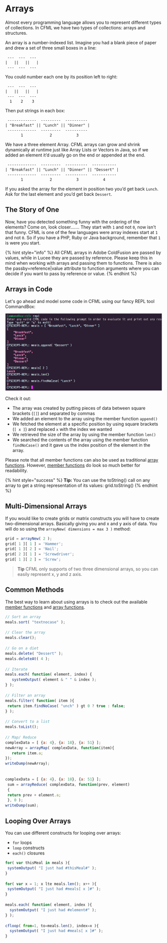 # Arrays

Almost every programming language allows you to represent different types of collections. In CFML we have two types of collections: arrays and structures.

An array is a number-indexed list. Imagine you had a blank piece of paper and drew a set of three small boxes in a line:

```text
 ---  ---  ---
|   ||   ||   |
 ---  ---  ---
```

You could number each one by its position left to right:

```text
 ---  ---  ---
|   ||   ||   |
 ---  ---  ---
  1    2    3
```

Then put strings in each box:

```text
 -------------  ---------  ----------
| "Breakfast" || "Lunch" || "Dinner" |
 -------------  ---------  ----------
       1            2           3
```

We have a three element Array. CFML arrays can grow and shrink dynamically at runtime just like Array Lists or Vectors in Java, so if we added an element it’d usually go on the end or appended at the end.

```text
 -------------  ---------  ----------  -----------
| "Breakfast" || "Lunch" || "Dinner" || "Dessert" |
 -------------  ---------  ----------  -----------
       1            2           3           4
```

If you asked the array for the element in position two you’d get back `Lunch`. Ask for the last element and you’d get back `Dessert`.

## The Story of One

Now, have you detected something funny with the ordering of the elements? Come on, look closer....... They start with `1` and not `0`, now isn't that funny. CFML is one of the few languages were array indexes start at `1` and not `0`. So if you have a PHP, Ruby or Java background, remember that `1` is were you start.

{% hint style="info" %}
All CFML arrays in Adobe ColdFusion are passed by values, while in Lucee they are passed by reference. Please keep this in mind when working with arrays and passing them to functions. There is also the passby=reference\|value attribute to function arguments where you can decide if you want to pass by reference or value.
{% endhint %}

## Arrays in Code

Let's go ahead and model some code in CFML using our fancy REPL tool CommandBox:

![](../.gitbook/assets/arrays_in_code.png)

Check it out:

* The array was created by putting pieces of data between square brackets \(`[]`\) and separated by commas
* We added an element to the array using the member function `append()`
* We fetched the element at a specific position by using square brackets \(`[ x ]`\) and replaced `x` with the index we wanted
* We retrieved the size of the array by using the member function `len()`
* We searched the contents of the array using the member function `findNoCase()` and it gave us the index position of the element in the array.

Please note that all member functions can also be used as traditional [array functions](https://cfdocs.org/array-functions). However, [member functions](https://cfdocs.org/member) do look so much better for readability.

{% hint style="success" %}
**Tip:** You can use the toString\(\) call on any array to get a string representation of its values: grid.toString\(\)
{% endhint %}

## Multi-Dimensional Arrays

If you would like to create grids or matrix constructs you will have to create two-dimensional arrays. Basically giving you and x and y axis of data. You will do so using the `arrayNew( dimensions = max 3 )` method:

```javascript
grid = arrayNew( 2 );
grid[ 1 ][ 1 ] = 'Hammer';
grid[ 1 ][ 2 ] = 'Nail';
grid[ 2 ][ 1 ] = 'Screwdriver';
grid[ 1 ][ 2 ] = 'Screw';
```

> **Tip** CFML only supports of two three dimensional arrays, so you can easily represent x, y and z axis.

## Common Methods

The best way to learn about using arrays is to check out the available [member functions](https://cfdocs.org/member) and [array functions](https://cfdocs.org/array-functions).

```javascript
// Sort an array
meals.sort( "textnocase" );

// Clear the array
meals.clear();

// Go on a diet
meals.delete( "Dessert" );
meals.deleteAt( 4 );

// Iterate
meals.each( function( element, index) {
   systemOutput( element & " " & index );
} );

// Filter an array
meals.filter( function( item ){
 return item.findNoCase( "unch" ) gt 0 ? true : false;
} );

// Convert to a list
meals.toList();

// Map/ Reduce
complexData = [ {a: 4}, {a: 18}, {a: 51} ];
newArray = arrayMap( complexData, function(item){
   return item.a;
});
writeDump(newArray);


complexData = [ {a: 4}, {a: 18}, {a: 51} ]; 
 sum = arrayReduce( complexData, function(prev, element) 
 { 
 return prev + element.a; 
 }, 0 ); 
writeDump(sum);
```

## Looping Over Arrays

You can use different constructs for looping over arrays:

* `for` loops
* `loop` constructs
* `each()` closures

```javascript
for( var thisMeal in meals ){
 systemOutput( "I just had #thisMeal#" );
}

for( var x = 1; x lte meals.len(); x++ ){
 systemOutput( "I just had #meals[ x ]#" );
}

meals.each( function( element, index ){
  systemOutput( "I just had #element#" );
} );

cfloop( from=1, to=meals.len(), index=x ){
  systemOutput( "I just had #meals[ x ]#" );
}
```

